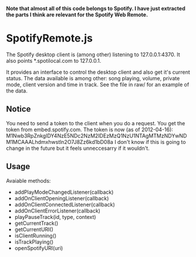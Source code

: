 __Note that almost all of this code belongs to Spotify. I have just extracted the parts I think are relevant for the Spotify Web Remote.__

SpotifyRemote.js
================
The Spotify desktop client is (among other) listening to 127.0.0.1:4370. It also points *.spotilocal.com to 127.0.0.1.

It provides an interface to control the desktop client and also get it's current status. The data available is among other: song playing, volume, private mode, client version and time in track. See the file in raw/ for an example of the data.

Notice
---------
You need to send a token to the client when you do a request.
You get the token from embed.spotify.com.
The token is now (as of 2012-04-16): M1Nwb3RpZnkgIDY4NzE5NDc2NzM2IDEzMzQ1NzU1NTAgMTMzNDYwNDM1MCAAALhdmxhwstln2O7J8Zz6kd1bD08a
I don't know if this is going to change in the future but it feels unneccesarry if it wouldn't.

Usage
---------
Avaiable methods:
* addPlayModeChangedListener(callback)
* addOnClientOpeningListener(callback)
* addOnClientConnectedListener(callback)
* addOnClientErrorListener(callback)
* playPauseTrack(id, type, context)
* getCurrentTrack()
* getCurrentURI()
* isClientRunning()
* isTrackPlaying()
* openSpotifyURI(uri)